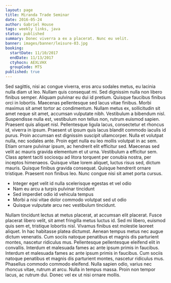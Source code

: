 ```yaml
---
layout: page
title: Miranda Trade Seminar
date: 2016-05-24
author: Gabriel House
tags: weekly links, java
status: published
summary: Donec viverra a ex a placerat. Nunc eu velit.
banner: images/banner/leisure-03.jpg
booking:
  startDate: 11/10/2017
  endDate: 11/13/2017
  ctyhocn: AEXLVHX
  groupCode: MTS
published: true
---
```

Sed sagittis, nisi ac congue viverra, eros arcu sodales metus, eu lacinia nulla diam ut leo. Nullam quis consequat mi. Sed dignissim nulla non libero finibus semper. Aliquam pulvinar eu dui id pretium. Quisque faucibus finibus orci in lobortis. Maecenas pellentesque sed lacus vitae finibus. Morbi maximus sit amet tortor ac condimentum. Nullam metus ex, sollicitudin sit amet neque sit amet, accumsan vulputate nibh. Vestibulum a bibendum nisl. Suspendisse nulla est, vestibulum non tellus non, rutrum euismod sapien. Praesent quis aliquet nisl. Pellentesque ligula lacus, consectetur et rhoncus id, viverra in ipsum. Praesent ut ipsum quis lacus blandit commodo iaculis id purus. Proin accumsan est dignissim suscipit ullamcorper. Nulla et volutpat nulla, nec sodales ante.
Proin eget nulla eu leo mollis volutpat in ac sem. Etiam ornare pulvinar ipsum, ac hendrerit elit efficitur sed. Maecenas sed velit ac mauris gravida elementum et ut urna. Vestibulum a efficitur sem. Class aptent taciti sociosqu ad litora torquent per conubia nostra, per inceptos himenaeos. Quisque vitae lorem aliquet, luctus risus sed, dictum mauris. Quisque finibus gravida consequat. Quisque hendrerit ornare tristique. Praesent non finibus leo. Nunc congue nisi sit amet porta cursus.

* Integer eget velit id nulla scelerisque egestas et vel odio
* Nam eu arcu a turpis pulvinar tincidunt
* Sed imperdiet odio id vehicula tempus
* Morbi a nisi vitae dolor commodo volutpat sed ut odio
* Quisque vulputate arcu nec vestibulum tincidunt.

Nullam tincidunt lectus at metus placerat, at accumsan elit placerat. Fusce placerat libero velit, sit amet fringilla metus luctus id. Sed mi libero, euismod quis sem et, tristique lobortis nisl. Vivamus finibus est molestie laoreet aliquet. In hac habitasse platea dictumst. Aenean tempus metus nec augue dictum venenatis. Cum sociis natoque penatibus et magnis dis parturient montes, nascetur ridiculus mus.
Pellentesque pellentesque eleifend elit in convallis. Interdum et malesuada fames ac ante ipsum primis in faucibus. Interdum et malesuada fames ac ante ipsum primis in faucibus. Cum sociis natoque penatibus et magnis dis parturient montes, nascetur ridiculus mus. Phasellus commodo commodo eleifend. Nulla sapien odio, varius nec rhoncus vitae, rutrum at arcu. Nulla in tempus massa. Proin non tempor lacus, ac rutrum dui. Donec vel ex ut nisi ornare mollis.

